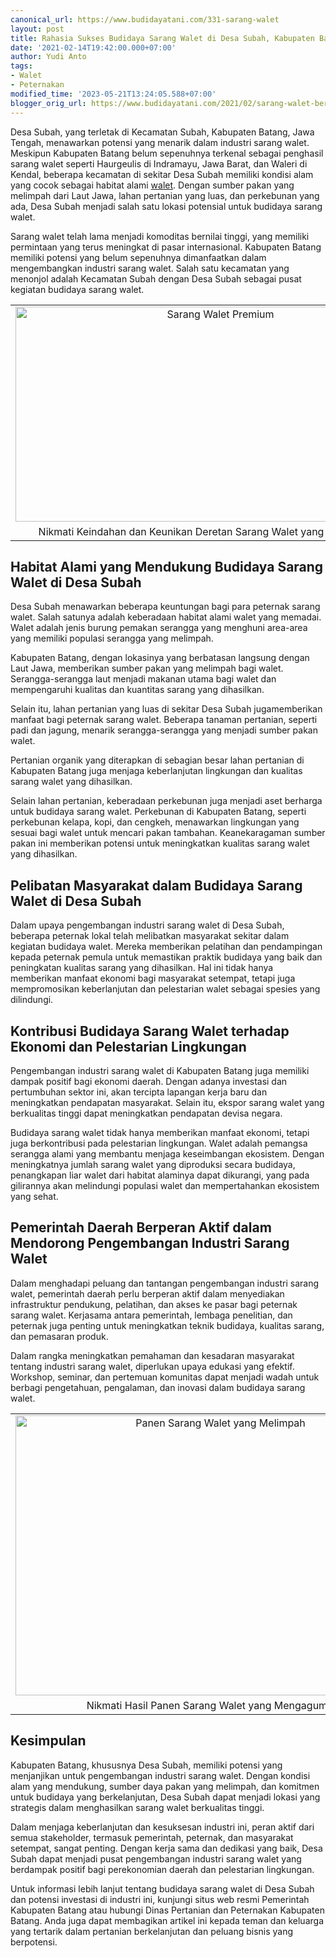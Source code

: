 ```yaml
---
canonical_url: https://www.budidayatani.com/331-sarang-walet
layout: post
title: Rahasia Sukses Budidaya Sarang Walet di Desa Subah, Kabupaten Batang
date: '2021-02-14T19:42:00.000+07:00'
author: Yudi Anto
tags:
- Walet
- Peternakan
modified_time: '2023-05-21T13:24:05.588+07:00'
blogger_orig_url: https://www.budidayatani.com/2021/02/sarang-walet-berkualitas-dari-kabupaten.html
---
```


<p>Desa Subah, yang terletak di Kecamatan Subah, Kabupaten Batang, Jawa Tengah, menawarkan potensi yang menarik dalam industri sarang walet. Meskipun Kabupaten Batang belum sepenuhnya terkenal sebagai penghasil sarang walet seperti Haurgeulis di Indramayu, Jawa Barat, dan Waleri di Kendal, beberapa kecamatan di sekitar Desa Subah memiliki kondisi alam yang cocok sebagai habitat alami <a href="https://www.budidayatani.com/search/label/Walet">walet</a>. Dengan sumber pakan yang melimpah dari Laut Jawa, lahan pertanian yang luas, dan perkebunan yang ada, Desa Subah menjadi salah satu lokasi potensial untuk budidaya sarang walet.</p><p>Sarang walet telah lama menjadi komoditas bernilai tinggi, yang memiliki permintaan yang terus meningkat di pasar internasional. Kabupaten Batang memiliki potensi yang belum sepenuhnya dimanfaatkan dalam mengembangkan industri sarang walet. Salah satu kecamatan yang menonjol adalah Kecamatan Subah dengan Desa Subah sebagai pusat kegiatan budidaya sarang walet.</p><table align="center" cellpadding="0" cellspacing="0" class="tr-caption-container" style="margin-left: auto; margin-right: auto;"><tbody><tr><td style="text-align: center;"><a href="https://blogger.googleusercontent.com/img/b/R29vZ2xl/AVvXsEi9mE5YoZy6nr-LEygwzNX4TW9CnHv7brShgZ-FwrSgO8OOX_xXciqsU--tcHrVV9eV4ZGeFSJXadrVEVum1Gn1q8XP6qY3Z-MDRc5eeiBAD88y0pxgW5yIQgxpYZ_uRNysNcuTjn1sPrabb72gwDTdNlI0qKgKyCGiKs-jksuLYu1KIy51kjbOq5oVTQ/s2227/Desa%20Subah.jpg" imageanchor="1" style="margin-left: auto; margin-right: auto;"><img alt="Sarang Walet Premium" border="0" data-original-height="1200" data-original-width="2227" height="344" src="https://blogger.googleusercontent.com/img/b/R29vZ2xl/AVvXsEi9mE5YoZy6nr-LEygwzNX4TW9CnHv7brShgZ-FwrSgO8OOX_xXciqsU--tcHrVV9eV4ZGeFSJXadrVEVum1Gn1q8XP6qY3Z-MDRc5eeiBAD88y0pxgW5yIQgxpYZ_uRNysNcuTjn1sPrabb72gwDTdNlI0qKgKyCGiKs-jksuLYu1KIy51kjbOq5oVTQ/w640-h344/Desa%20Subah.jpg" width="640" /></a></td></tr><tr><td class="tr-caption" style="text-align: center;">Nikmati Keindahan dan Keunikan Deretan Sarang Walet yang Menakjubkan.</td></tr></tbody></table><h2>Habitat Alami yang Mendukung Budidaya Sarang Walet di Desa Subah</h2><p>Desa Subah menawarkan beberapa keuntungan bagi para peternak sarang walet. Salah satunya adalah keberadaan habitat alami walet yang memadai. Walet adalah jenis burung pemakan serangga yang menghuni area-area yang memiliki populasi serangga yang melimpah.</p><p>Kabupaten Batang, dengan lokasinya yang berbatasan langsung dengan Laut Jawa, memberikan sumber pakan yang melimpah bagi walet. Serangga-serangga laut menjadi makanan utama bagi walet dan mempengaruhi kualitas dan kuantitas sarang yang dihasilkan.</p><p>Selain itu, lahan pertanian yang luas di sekitar Desa Subah jugamemberikan manfaat bagi peternak sarang walet. Beberapa tanaman pertanian, seperti padi dan jagung, menarik serangga-serangga yang menjadi sumber pakan walet.</p><p>Pertanian organik yang diterapkan di sebagian besar lahan pertanian di Kabupaten Batang juga menjaga keberlanjutan lingkungan dan kualitas sarang walet yang dihasilkan.</p><p>Selain lahan pertanian, keberadaan perkebunan juga menjadi aset berharga untuk budidaya sarang walet. Perkebunan di Kabupaten Batang, seperti perkebunan kelapa, kopi, dan cengkeh, menawarkan lingkungan yang sesuai bagi walet untuk mencari pakan tambahan. Keanekaragaman sumber pakan ini memberikan potensi untuk meningkatkan kualitas sarang walet yang dihasilkan.</p><h2>Pelibatan Masyarakat dalam Budidaya Sarang Walet di Desa Subah</h2><p>Dalam upaya pengembangan industri sarang walet di Desa Subah, beberapa peternak lokal telah melibatkan masyarakat sekitar dalam kegiatan budidaya walet. Mereka memberikan pelatihan dan pendampingan kepada peternak pemula untuk memastikan praktik budidaya yang baik dan peningkatan kualitas sarang yang dihasilkan. Hal ini tidak hanya memberikan manfaat ekonomi bagi masyarakat setempat, tetapi juga mempromosikan keberlanjutan dan pelestarian walet sebagai spesies yang dilindungi.</p><h2>Kontribusi Budidaya Sarang Walet terhadap Ekonomi dan Pelestarian Lingkungan</h2><p>Pengembangan industri sarang walet di Kabupaten Batang juga memiliki dampak positif bagi ekonomi daerah. Dengan adanya investasi dan pertumbuhan sektor ini, akan tercipta lapangan kerja baru dan meningkatkan pendapatan masyarakat. Selain itu, ekspor sarang walet yang berkualitas tinggi dapat meningkatkan pendapatan devisa negara.</p><p>Budidaya sarang walet tidak hanya memberikan manfaat ekonomi, tetapi juga berkontribusi pada pelestarian lingkungan. Walet adalah pemangsa serangga alami yang membantu menjaga keseimbangan ekosistem. Dengan meningkatnya jumlah sarang walet yang diproduksi secara budidaya, penangkapan liar walet dari habitat alaminya dapat dikurangi, yang pada gilirannya akan melindungi populasi walet dan mempertahankan ekosistem yang sehat.</p><h2>Pemerintah Daerah Berperan Aktif dalam Mendorong Pengembangan Industri Sarang Walet</h2><p>Dalam menghadapi peluang dan tantangan pengembangan industri sarang walet, pemerintah daerah perlu berperan aktif dalam menyediakan infrastruktur pendukung, pelatihan, dan akses ke pasar bagi peternak sarang walet. Kerjasama antara pemerintah, lembaga penelitian, dan peternak juga penting untuk meningkatkan teknik budidaya, kualitas sarang, dan pemasaran produk.</p><p>Dalam rangka meningkatkan pemahaman dan kesadaran masyarakat tentang industri sarang walet, diperlukan upaya edukasi yang efektif. Workshop, seminar, dan pertemuan komunitas dapat menjadi wadah untuk berbagi pengetahuan, pengalaman, dan inovasi dalam budidaya sarang walet.</p><table align="center" cellpadding="0" cellspacing="0" class="tr-caption-container" style="margin-left: auto; margin-right: auto;"><tbody><tr><td style="text-align: center;"><a href="https://blogger.googleusercontent.com/img/b/R29vZ2xl/AVvXsEi4Yw4jcveeDULaqwSFR5wNaM-uCfygWzthkjZs3hRNfgzcZLDzdHVdc2lItGTn0RmaZXUJtvT2VL4FrgTV7K-iBs-iGDSXath2DFZPjFpV9k3keaHoW_eFXHR02Dbn-PG2CPHLViUJIZpKLfBD2F6Lfn-0BbqTD5LKEhrgeUr2jffKn2dljdTa0s3C7Q/s1711/Desa%20Subah1.jpg" imageanchor="1" style="margin-left: auto; margin-right: auto;"><img alt="Panen Sarang Walet yang Melimpah" border="0" data-original-height="1200" data-original-width="1711" height="448" src="https://blogger.googleusercontent.com/img/b/R29vZ2xl/AVvXsEi4Yw4jcveeDULaqwSFR5wNaM-uCfygWzthkjZs3hRNfgzcZLDzdHVdc2lItGTn0RmaZXUJtvT2VL4FrgTV7K-iBs-iGDSXath2DFZPjFpV9k3keaHoW_eFXHR02Dbn-PG2CPHLViUJIZpKLfBD2F6Lfn-0BbqTD5LKEhrgeUr2jffKn2dljdTa0s3C7Q/w640-h448/Desa%20Subah1.jpg" title="Rahasia Sukses Panen Sarang Walet" width="640" /></a></td></tr><tr><td class="tr-caption" style="text-align: center;">Nikmati Hasil Panen Sarang Walet yang Mengagumkan</td></tr></tbody></table><h2>Kesimpulan</h2><p>Kabupaten Batang, khususnya Desa Subah, memiliki potensi yang menjanjikan untuk pengembangan industri sarang walet. Dengan kondisi alam yang mendukung, sumber daya pakan yang melimpah, dan komitmen untuk budidaya yang berkelanjutan, Desa Subah dapat menjadi lokasi yang strategis dalam menghasilkan sarang walet berkualitas tinggi.</p><p>Dalam menjaga keberlanjutan dan kesuksesan industri ini, peran aktif dari semua stakeholder, termasuk pemerintah, peternak, dan masyarakat setempat, sangat penting. Dengan kerja sama dan dedikasi yang baik, Desa Subah dapat menjadi pusat pengembangan industri sarang walet yang berdampak positif bagi perekonomian daerah dan pelestarian lingkungan.</p><p>Untuk informasi lebih lanjut tentang budidaya sarang walet di Desa Subah dan potensi investasi di industri ini, kunjungi situs web resmi Pemerintah Kabupaten Batang atau hubungi Dinas Pertanian dan Peternakan Kabupaten Batang. Anda juga dapat membagikan artikel ini kepada teman dan keluarga yang tertarik dalam pertanian berkelanjutan dan peluang bisnis yang berpotensi.</p>